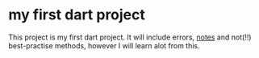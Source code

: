 # my first dart project

This project is my first dart project. It will include errors, [notes](Notes/my-notes.md)
and not(!!) best-practise methods, however I will learn alot from this. 

